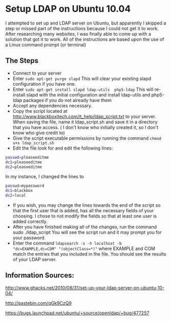 # Setup LDAP on Ubuntu 10.04

I attempted to set up and LDAP server on Ubuntu, but apparently I skipped a step or missed part of the instructions because I could not get it to work.  After researching many websites, I was finally able to come up with a solution that got it to work. All of the instructions are based upon the use of a Linux command prompt (or terminal) 

## The Steps 

* Connect to your server
* Enter ```sudo apt-get purge slapd```
This will clear your existing slapd configuration if you have one.
* Enter ``` sudo apt-get install slapd ldap-utils  php5-ldap ```
This will re-install slapd with the initial configuration and install ldap-utils and php5-ldap packages if you do not already have them
* Accept any dependencies necessary.
* Copy the script located at http://www.blackboxitech.com/it_help/ldap_script.txt to your server. When saving the file, name it ldap_script.sh and save it in a directory that you have access.  ( I don't know who initially created it, so I don't know who give credit to)
* Give the script executable permissions by running the command  ``` chmod u+x ldap_script.sh ```
* Edit the file look for and edit the following lines:
```sh
passwd=pleaseeditme
dc1=pleaseeditme
dc2=pleaseeditme
```
In my instance, I changed the lines to
```sh
passwd=mypassword
dc1=blackbox
dc2=local
```
* If you wish, you may change the lines towards the end of the
script so that the first user that is added, has all the necessary 
fields of your choosing. I chose to not modify the fields so that at least one user is added correctly. 
* After you have finished making all of the changes, run the command  sudo ./ldap_script   You will see the script run and it may prompt you for your password.
* Enter the command ``` ldapsearch -x -h localhost -b "dc=EXAMPLE,dc=COM" "(objectClass=*)" ``` where EXAMPLE and COM match the entries that you included in the file.  You should see the results of your LDAP server. 

## Information Sources: 

http://www.ghacks.net/2010/08/31/set-up-your-ldap-server-on-ubuntu-10-04/

http://pastebin.com/qGk9CzQ9

https://bugs.launchpad.net/ubuntu/+source/openldap/+bug/477257

